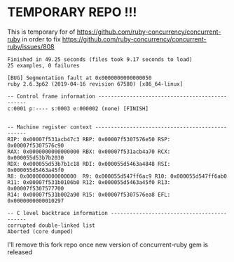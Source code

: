 # TEMPORARY REPO !!!

This is temporary for of
<https://github.com/ruby-concurrency/concurrent-ruby> in order to fix
<https://github.com/ruby-concurrency/concurrent-ruby/issues/808>


```
Finished in 49.25 seconds (files took 9.17 seconds to load)
25 examples, 0 failures

[BUG] Segmentation fault at 0x0000000000000050
ruby 2.6.3p62 (2019-04-16 revision 67580) [x86_64-linux]

-- Control frame information -----------------------------------------------
c:0001 p:---- s:0003 e:000002 (none) [FINISH]


-- Machine register context ------------------------------------------------
RIP: 0x00007f531acb47c3 RBP: 0x00007f5307576e50 RSP: 0x00007f5307576c90
RAX: 0x0000000000000000 RBX: 0x00007f531acb4a70 RCX: 0x000055d53b7b2030
RDX: 0x000055d53b7b1c18 RDI: 0x000055d5463a4848 RSI: 0x000055d5463a45f0
R8: 0x0000000000000000  R9: 0x000055d547ff6ac9 R10: 0x000055d547ff6ab0
R11: 0x00007f531b0106b0 R12: 0x000055d5463a45f0 R13: 0x00007f5307577700
R14: 0x00007f531b002a90 R15: 0x00007f5307576ea8 EFL: 0x0000000000010297

-- C level backtrace information -------------------------------------------
corrupted double-linked list
Aborted (core dumped)
```

I'll remove this fork repo once new version of concurrent-ruby gem is released

